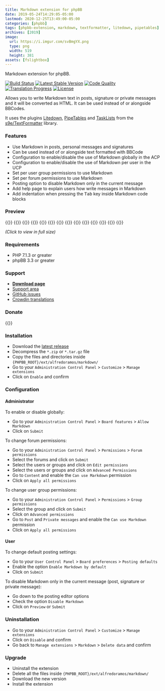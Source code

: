 ```yaml
---
title: Markdown extension for phpBB
date: 2019-05-24T14:29:05-05:00
lastmod: 2020-12-25T13:49:00-05:00
categories: [phpbb]
tags: [phpbb-extension, markdown, textformatter, litedown, pipetables]
archives: [2019]
image:
  url: https://i.imgur.com/svBmgYX.png
  type: png
  width: 519
  height: 381
assets: [fslightbox]
---
```

Markdown extension for phpBB.

[![Build Status](https://img.shields.io/github/workflow/status/AlfredoRamos/phpbb-ext-markdown/GitHub%20Actions%20CI?style=flat-square)](https://github.com/AlfredoRamos/phpbb-ext-markdown/actions)
[![Latest Stable Version](https://img.shields.io/github/tag/AlfredoRamos/phpbb-ext-markdown.svg?label=stable&style=flat-square)](https://github.com/AlfredoRamos/phpbb-ext-markdown/releases)
[![Code Quality](https://img.shields.io/codacy/grade/7c8dbf2b5e6c4a68b7e0ceb04e9790f3.svg?style=flat-square)](https://app.codacy.com/gh/AlfredoRamos/phpbb-ext-markdown/dashboard)
 [![Translation Progress](https://badges.crowdin.net/phpbb-ext-markdown/localized.svg)](https://crowdin.com/project/phpbb-ext-markdown)
[![License](https://img.shields.io/github/license/AlfredoRamos/phpbb-ext-markdown.svg?style=flat-square)](https://raw.githubusercontent.com/AlfredoRamos/phpbb-ext-markdown/master/license.txt)

Allows you to write Markdown text in posts, signature or private messages and it will be converted as HTML. It can be used instead of or alongside BBCodes.

It uses the plugins [Litedown](https://s9etextformatter.readthedocs.io/Plugins/Litedown/Syntax/), [PipeTables](https://s9etextformatter.readthedocs.io/Plugins/PipeTables/Syntax/) and [TaskLists](https://s9etextformatter.readthedocs.io/Plugins/TaskLists/Synopsis/) from the [s9e/TextFormatter](https://github.com/s9e/TextFormatter) library.

<!--more-->
### Features

- Use Markdown in posts, personal messages and signatures
- Can be used instead of or alongside text formatted with BBCode
- Configuration to enable/disable the use of Markdown globally in the ACP
- Configuration to enable/disable the use of Markdown per user in the UCP
- Set per user group permissions to use Markdown
- Set per forum permissions to use Markdown
- Posting option to disable Markdown only in the current message
- Add help page to explain users how write messages in Markdown
- Add indentation when pressing the <kbd>Tab</kbd> key inside Markdown code blocks

### Preview

{{<preview src="https://i.imgur.com/PSGGuM3b.png" link="https://i.imgur.com/PSGGuM3.png" alt="Board features">}}
{{<preview src="https://i.imgur.com/qYZ7JBCb.png" link="https://i.imgur.com/qYZ7JBC.png" alt="Post settings">}}
{{<preview src="https://i.imgur.com/np1PqN6b.png" link="https://i.imgur.com/np1PqN6.png" alt="Private message settings">}}
{{<preview src="https://i.imgur.com/aEKJxWRb.png" link="https://i.imgur.com/aEKJxWR.png" alt="Signature settings">}}
{{<preview src="https://i.imgur.com/eiJJvbMb.png" link="https://i.imgur.com/eiJJvbM.png" alt="Post group permissions">}}
{{<preview src="https://i.imgur.com/spT9zXYb.png" link="https://i.imgur.com/spT9zXY.png" alt="Profile group permissions">}}
{{<preview src="https://i.imgur.com/YXcNxXKb.png" link="https://i.imgur.com/YXcNxXK.png" alt="Private messages group permissions">}}
{{<preview src="https://i.imgur.com/5GIQpMVb.png" link="https://i.imgur.com/5GIQpMV.png" alt="Forum permissions">}}
{{<preview src="https://i.imgur.com/zWhjOfVb.png" link="https://i.imgur.com/zWhjOfV.png" alt="User posting defaults">}}
{{<preview src="https://i.imgur.com/kba871fb.png" link="https://i.imgur.com/kba871f.png" alt="Markdown post">}}
{{<preview src="https://i.imgur.com/HGvlwhIb.png" link="https://i.imgur.com/HGvlwhI.png" alt="Markdown private message">}}
{{<preview src="https://i.imgur.com/svBmgYXb.png" link="https://i.imgur.com/svBmgYX.png" alt="Markdown signature">}}
{{<preview src="https://i.imgur.com/1Z7CDDrb.png" link="https://i.imgur.com/1Z7CDDr.png" alt="Posting editor option">}}
{{<preview src="https://i.imgur.com/slz1Z9Yb.png" link="https://i.imgur.com/slz1Z9Y.png" alt="Task list">}}

*(Click to view in full size)*

### Requirements

- PHP 7.1.3 or greater
- phpBB 3.3 or greater

### Support

- [**Download page**](https://www.phpbb.com/customise/db/extension/markdown/)
- [Support area](https://www.phpbb.com/customise/db/extension/markdown/support)
- [GitHub issues](https://github.com/AlfredoRamos/phpbb-ext-markdown/issues)
- [Crowdin translations](https://crowdin.com/project/phpbb-ext-markdown)

### Donate

{{<donate>}}

### Installation

- Download the [latest release](https://github.com/AlfredoRamos/phpbb-ext-markdown/releases)
- Decompress the `*.zip` or `*.tar.gz` file
- Copy the files and directories inside `{PHPBB_ROOT}/ext/alfredoramos/markdown/`
- Go to your `Administration Control Panel` > `Customize` > `Manage extensions`
- Click on `Enable` and confirm

### Configuration

#### Administrator

To enable or disable globally:

- Go to your `Administration Control Panel` > `Board features` > `Allow Markdown`
- Click on `Submit`

To change forum permissions:

- Go to your `Administration Control Panel` > `Permissions` > `Forum permissions`
- Select the forums and click on `Submit`
- Select the users or groups and click on `Edit permissions`
- Select the users or groups and click on `Advanced Permissions`
- Go to `Content` and enable the `Can use Markdown` permission
- Click on `Apply all permissions`

To change user group permissions:

- Go to your `Administration Control Panel` > `Permissions` > `Group permissions`
- Select the group and click on `Submit`
- Click on `Advanced permissions`
- Go to `Post` and `Private messages` and enable the `Can use Markdown` permission
- Click on `Apply all permissions`

#### User

To change default posting settings:

- Go to your `User Control Panel` > `Board preferences` > `Posting defaults`
- Enable the option `Enable Markdown by default`
- Click on `Submit`

To disable Markdown only in the current message (post, signature or private message):

- Go down to the posting editor options
- Check the option `Disable Markdown`
- Click on `Preview` or `Submit`

### Uninstallation

- Go to your `Administration Control Panel` > `Customize` > `Manage extensions`
- Click on `Disable` and confirm
- Go back to `Manage extensions` > `Markdown` > `Delete data` and confirm

### Upgrade

- Uninstall the extension
- Delete all the files inside `{PHPBB_ROOT}/ext/alfredoramos/markdown/`
- Download the new version
- Install the extension

